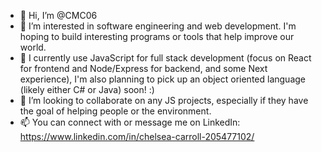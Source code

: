 - 👋 Hi, I’m @CMC06
- 👀 I’m interested in software engineering and web development. I'm hoping to build interesting programs or tools that help improve our world.
- 🌱 I currently use JavaScript for full stack development (focus on React for frontend and Node/Express for backend, and some Next experience), I'm also planning to pick up an object oriented language (likely either C# or Java) soon! :)
- 💞️ I’m looking to collaborate on any JS projects, especially if they have the goal of helping people or the environment.
- 📫 You can connect with or message me on LinkedIn: https://www.linkedin.com/in/chelsea-carroll-205477102/  

